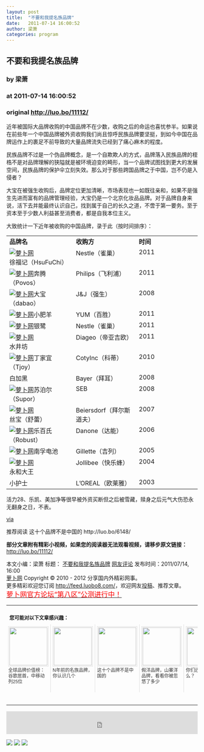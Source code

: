 ```yaml
---
layout: post
title:  "不要和我提名族品牌"
date:   2011-07-14 16:00:52
author: 梁萧
categories: program
---
```


## 不要和我提名族品牌
### by 梁萧
### at 2011-07-14 16:00:52
### original <http://luo.bo/11112/>

<p>近年被国际大品牌收购的中国品牌不在少数，收购之后的命运也喜忧参半。如果说在前些年一个中国品牌被外资收购我们尚且惊呼民族品牌要坚挺，到如今中国在品牌运作上的裹足不前导致的大量品牌流失已经到了痛心麻木的程度。</p><p>民族品牌不过是一个伪品牌概念，是一个自欺欺人的方式，品牌落入民族品牌的桎梏不是对品牌理解的狭隘就是被环境迫变的畸形，当一个品<span></span>牌试图找到更大的发展空间，民族品牌的保护伞立刻失效。那么对于那些跨国品牌之于中国，岂不仍是入侵者？</p><p>大宝在被强生收购后，品牌定位更加清晰，市场表现也一如既往亲和，如果不是强生先进而富有的品牌管理经验，大宝仍是一个北京化妆品品牌。对于品牌自身来说，活下去并能最终认识自己，找到属于自己的长久之道，不啻于第一要务。至于资本至于少数人利益甚至消费者，都是自我本位主义。</p><p>大致统计一下近年被收购的中国品牌，录于此（按时间排序）：</p><table border="0" cellpadding="0" cellspacing="0"><tbody><tr><td valign="top" width="189"><strong>品牌名</strong></td><td valign="top" width="189"><strong>收购方</strong></td><td valign="top" width="205"><strong>时间</strong></td></tr><tr><td valign="top" width="189"><a title="萝卜网" href="http://dulei.si/files/2011/07/13/3c31e48563a94b2190a5a9390ce5e219.png"><img src="http://dulei.si/files/2011/07/13/3c31e48563a94b2190a5a9390ce5e219.png" alt="萝卜网" title="萝卜网" border="0"><br> </a>徐福记（HsuFuChi）</td><td valign="top" width="189">Nestle（雀巢）</td><td valign="top" width="189">2011</td></tr><tr><td valign="top" width="189"><a title="萝卜网" href="http://dulei.si/files/2011/07/13/1d5da96ff717e3fa4b635df971f0f4a7.png"><img src="http://dulei.si/files/2011/07/13/1d5da96ff717e3fa4b635df971f0f4a7.png" alt="萝卜网" title="萝卜网" border="0"></a>奔腾（Povos）</td><td valign="top" width="189">Philips（飞利浦）</td><td valign="top" width="189">2011</td></tr><tr><td valign="top" width="189"><a title="萝卜网" href="http://dulei.si/files/2011/07/13/954ae3fe6c3c020cec4db0afe6eeeca4.png"><img src="http://dulei.si/files/2011/07/13/954ae3fe6c3c020cec4db0afe6eeeca4.png" alt="萝卜网" title="萝卜网" border="0"></a>大宝（dabao）</td><td valign="top" width="189">J&amp;J（强生）</td><td valign="top" width="189">2008</td></tr><tr><td valign="top" width="189"><a title="萝卜网" href="http://dulei.si/files/2011/07/13/49b6ad53ade245ae6e33c12c79c05064.png"><img src="http://dulei.si/files/2011/07/13/49b6ad53ade245ae6e33c12c79c05064.png" alt="萝卜网" title="萝卜网" border="0"></a>小肥羊</td><td valign="top" width="189">YUM（百胜）</td><td valign="top" width="189">2011</td></tr><tr><td valign="top" width="189"><a title="萝卜网" href="http://dulei.si/files/2011/07/13/bde7a91c91eb6b9aa16aa2872508d3b1.png"><img src="http://dulei.si/files/2011/07/13/bde7a91c91eb6b9aa16aa2872508d3b1.png" alt="萝卜网" title="萝卜网" border="0"></a>银鹭</td><td valign="top" width="189">Nestle（雀巢）</td><td valign="top" width="189">2011</td></tr><tr><td valign="top" width="189"><a title="萝卜网" href="http://dulei.si/files/2011/07/13/d024af94d43aec517f55931fc20d4b9d.png"><img src="http://dulei.si/files/2011/07/13/d024af94d43aec517f55931fc20d4b9d.png" alt="萝卜网" title="萝卜网" border="0"></a><br> 水井坊</td><td valign="top" width="189">Diageo（帝亚吉欧）</td><td valign="top" width="189">2011</td></tr><tr><td valign="top" width="189"><a title="萝卜网" href="http://dulei.si/files/2011/07/13/82922638e9d117a666c6e13d9754849d.png"><img src="http://dulei.si/files/2011/07/13/82922638e9d117a666c6e13d9754849d.png" alt="萝卜网" title="萝卜网" border="0"></a>丁家宜（Tjoy）</td><td valign="top" width="189">CotyInc（科蒂）</td><td valign="top" width="189">2010</td></tr><tr><td valign="top" width="189">白加黑</td><td valign="top" width="189">Bayer（拜耳）</td><td valign="top" width="189">2008</td></tr><tr><td valign="top" width="189"><a title="萝卜网" href="http://dulei.si/files/2011/07/13/d9845432320289d61a044003b8836ee6.png"><img src="http://dulei.si/files/2011/07/13/d9845432320289d61a044003b8836ee6.png" alt="萝卜网" title="萝卜网" border="0"></a>苏泊尔（Supor）</td><td valign="top" width="189">SEB</td><td valign="top" width="189">2008</td></tr><tr><td valign="top" width="189"><a title="萝卜网" href="http://dulei.si/files/2011/07/13/084c9df5ed2f6b6a9ff75268ca73d564.png"><img src="http://dulei.si/files/2011/07/13/084c9df5ed2f6b6a9ff75268ca73d564.png" alt="萝卜网" title="萝卜网" border="0"></a>丝宝（舒蕾）</td><td valign="top" width="189">Beiersdorf（拜尔斯道夫）</td><td valign="top" width="189">2007</td></tr><tr><td valign="top" width="189"><a title="萝卜网" href="http://dulei.si/files/2011/07/13/980bb03c2cb6dc2e6d0de555d1414012.png"><img src="http://dulei.si/files/2011/07/13/980bb03c2cb6dc2e6d0de555d1414012.png" alt="萝卜网" title="萝卜网" border="0"></a>乐百氏（Robust）</td><td valign="top" width="189">Danone（达能）</td><td valign="top" width="189">2006</td></tr><tr><td valign="top" width="189"><a title="萝卜网" href="http://dulei.si/files/2011/07/13/f5f3143086b6661a7193c64b8541c2ff.png"><img src="http://dulei.si/files/2011/07/13/f5f3143086b6661a7193c64b8541c2ff.png" alt="萝卜网" title="萝卜网" border="0"></a>南孚电池</td><td valign="top" width="189">Gillette（吉列）</td><td valign="top" width="189">2005</td></tr><tr><td valign="top" width="189"><a title="萝卜网" href="http://dulei.si/files/2011/07/13/e7b285f4a9e9abd652a588d2dca944a5.png"><img src="http://dulei.si/files/2011/07/13/e7b285f4a9e9abd652a588d2dca944a5.png" alt="萝卜网" title="萝卜网" border="0"></a><br> 永和大王</td><td valign="top" width="189">Jollibee（快乐蜂）</td><td valign="top" width="189">2004</td></tr><tr><td valign="top" width="189">小护士</td><td valign="top" width="189">L’OREAL（欧莱雅）</td><td valign="top" width="189">2003</td></tr></tbody></table><p>活力28、乐凯、美加净等很早被外资买断但之后被雪藏，赎身之后元气大伤恐永无翻身之日，不表。</p><p><a href="http://vansgn.com/brandvale/2011/07/china-national-brand.html">via</a></p><p>推荐阅读 这十个品牌不是中国的 http://luo.bo/6148/</p><p><strong>部分文章附有精彩小视频，如果您的阅读器无法观看视频，请移步原文链接：</strong> <a href="http://luo.bo/11112/" title="不要和我提名族品牌">http://luo.bo/11112/</a></p> 本文小编：梁萧 标题： <a href="http://luo.bo/11112/" title="不要和我提名族品牌">不要和我提名族品牌</a> <a href="http://luo.bo/11112/#comments" title="to the comments">网友评论</a> 发布时间：2011/07/14, 16:00 <br> <a href="http://luo.bo/" title="萝卜网 - 人人都是艺术家">萝卜网</a> Copyright ©   2010 - 2012 分享国内外精彩网事。<br> 更多精彩欢迎您订阅 <a href="http://feed.luobo8.com/">http://feed.luobo8.com/</a>，欢迎网友<a href="http://luo.bo/delivery/">投稿</a>、推荐文章。<br> <a href="http://luo.bo/8888/"><font color="red" size="4">萝卜网官方论坛“第八区”公测进行中！</font></a><br><table cellspacing="0" cellpadding="3" border="0" style="clear:both"><tr><td colspan="5"><b><font size="-1" style="display:block!important;padding:20px 0 5px!important">您可能对以下文章感兴趣：</font></b></td></tr><tr><td width="106" valign="top" style="padding:5px!important;margin:0!important"> <a title="全球品牌价值榜：谷歌居首，中移动列25位" style="text-decoration:none!important" href="http://app.wumii.com/ext/redirect.htm?url=http%3A%2F%2Fluo.bo%2F6122%2F&amp;from=http%3A%2F%2Fluo.bo%2F11112%2F"> <img style="margin:0!important;padding:2px!important;border:1px solid #dddddd!important;width:100px!important;height:100px!important" src="http://static.wumii.com/site_images/2011/03/23/4099856.jpg" width="100px" height="100px"><br> <font size="-1" color="#333333" style="display:block!important;line-height:15px!important;width:106px!important;font:12px/15px arial!important;height:60px!important;margin:3px 0 0 0!important;padding:0!important;overflow:hidden!important">全球品牌价值榜：谷歌居首，中移动列25位</font> </a></td><td width="106" valign="top" style="padding:5px!important;margin:0!important;border-left:1px solid #dddddd!important"> <a title="N年前的名族品牌，你认识几个" style="text-decoration:none!important" href="http://app.wumii.com/ext/redirect.htm?url=http%3A%2F%2Fluo.bo%2F4079%2F&amp;from=http%3A%2F%2Fluo.bo%2F11112%2F"> <img style="margin:0!important;padding:2px!important;border:1px solid #dddddd!important;width:100px!important;height:100px!important" src="http://static.wumii.com/site_images/2011/01/06/1832338.jpg" width="100px" height="100px"><br> <font size="-1" color="#333333" style="display:block!important;line-height:15px!important;width:106px!important;font:12px/15px arial!important;height:60px!important;margin:3px 0 0 0!important;padding:0!important;overflow:hidden!important">N年前的名族品牌，你认识几个</font> </a></td><td width="106" valign="top" style="padding:5px!important;margin:0!important;border-left:1px solid #dddddd!important"> <a title="这十个品牌不是中国的" style="text-decoration:none!important" href="http://app.wumii.com/ext/redirect.htm?url=http%3A%2F%2Fluo.bo%2F6148%2F&amp;from=http%3A%2F%2Fluo.bo%2F11112%2F"> <img style="margin:0!important;padding:2px!important;border:1px solid #dddddd!important;width:100px!important;height:100px!important" src="http://static.wumii.com/site_images/2011/03/24/4171422.jpg" width="100px" height="100px"><br> <font size="-1" color="#333333" style="display:block!important;line-height:15px!important;width:106px!important;font:12px/15px arial!important;height:60px!important;margin:3px 0 0 0!important;padding:0!important;overflow:hidden!important">这十个品牌不是中国的</font> </a></td><td width="106" valign="top" style="padding:5px!important;margin:0!important;border-left:1px solid #dddddd!important"> <a title="假洋品牌，山寨洋品牌，看看你被忽悠了多少" style="text-decoration:none!important" href="http://app.wumii.com/ext/redirect.htm?url=http%3A%2F%2Fluo.bo%2F5608%2F&amp;from=http%3A%2F%2Fluo.bo%2F11112%2F"> <img style="margin:0!important;padding:2px!important;border:1px solid #dddddd!important;width:100px!important;height:100px!important" src="http://static.wumii.com/site_images/2011/03/10/3351346.jpg" width="100px" height="100px"><br> <font size="-1" color="#333333" style="display:block!important;line-height:15px!important;width:106px!important;font:12px/15px arial!important;height:60px!important;margin:3px 0 0 0!important;padding:0!important;overflow:hidden!important">假洋品牌，山寨洋品牌，看看你被忽悠了多少</font> </a></td><td width="106" valign="top" style="padding:5px!important;margin:0!important;border-left:1px solid #dddddd!important"> <a title="你们还可以再萌些么？" style="text-decoration:none!important" href="http://app.wumii.com/ext/redirect.htm?url=http%3A%2F%2Fluo.bo%2F9063%2F&amp;from=http%3A%2F%2Fluo.bo%2F11112%2F"> <img style="margin:0!important;padding:2px!important;border:1px solid #dddddd!important;width:100px!important;height:100px!important" src="http://static.wumii.com/site_images/2011/06/02/10734308.jpg" width="100px" height="100px"><br> <font size="-1" color="#333333" style="display:block!important;line-height:15px!important;width:106px!important;font:12px/15px arial!important;height:60px!important;margin:3px 0 0 0!important;padding:0!important;overflow:hidden!important">你们还可以再萌些么？</font> </a></td></tr><tr><td colspan="5" align="right"> <a style="text-decoration:none!important" href="http://www.wumii.com/widget/relatedItems.htm" title="无觅相关文章插件"> <font size="-1" color="#bbbbbb" style="display:block!important;font-family:arial!important;padding:5px 0!important;font-size:12px!important;color:#bbb!important">无觅</font> </a></td></tr></table><p><iframe src="http://feedads.g.doubleclick.net/~ah/f/7sv1ooo89v8jfelhdjk8plpa64/468/60#http%3A%2F%2Fluo.bo%2F11112%2F" width="100%" height="60" frameborder="0" scrolling="no" marginwidth="0" marginheight="0"></iframe></p><div>
<a href="http://feeds.feedburner.com/~ff/tamd?a=JQClqZPBBUE:PvXQvw-E-HA:yIl2AUoC8zA"><img src="http://feeds.feedburner.com/~ff/tamd?d=yIl2AUoC8zA" border="0"></a> <a href="http://feeds.feedburner.com/~ff/tamd?a=JQClqZPBBUE:PvXQvw-E-HA:qj6IDK7rITs"><img src="http://feeds.feedburner.com/~ff/tamd?d=qj6IDK7rITs" border="0"></a> <a href="http://feeds.feedburner.com/~ff/tamd?a=JQClqZPBBUE:PvXQvw-E-HA:-BTjWOF_DHI"><img src="http://feeds.feedburner.com/~ff/tamd?i=JQClqZPBBUE:PvXQvw-E-HA:-BTjWOF_DHI" border="0"></a>
</div>